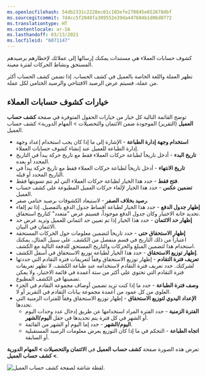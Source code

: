 ```yaml
---
ms.openlocfilehash: 54db2331c2228ec01c103efe270845e852678dbf
ms.sourcegitcommit: 7d4cc5f2048fa309552e39da447684b1d06d0772
ms.translationtype: HT
ms.contentlocale: ar-SA
ms.lasthandoff: 03/13/2021
ms.locfileid: "6071147"
---
```

كشوف حسابات العملاء هي مستندات يمكنك إرسالها إلى عملائك لإخطارهم برصيدهم المستحق ونشاط الحركات لفترة معينة.

تظهر العملة واللغة الخاصة بالعميل في كشف الحساب. إذا تضمن كشف الحساب أكثر من عملة، فسيتم عرض الرصيد الافتتاحي والرصيد الختامي لكل عملة.

## <a name="customer-account-statement-options"></a>خيارات كشوف حسابات العملاء

توضح القائمة التالية كل خيار من خيارات الحقول المتوفرة في صفحة **كشف حساب العميل** (التقرير) الموجودة ضمن الائتمان والتحصيلات > المهام الدورية> كشف حساب العميل.

-   **استخدام وجهة إدارة الطباعة** - الإشارة إلى ما إذا كان يجب استخدام إعداد وجهة إدارة الطباعة للعميل عند إنشاء كشوف حسابات العملاء.
-   **تاريخ البدء** - أدخل تاريخاً لطباعة حركات العملاء فقط مع تاريخ حركة يبدأ في التاريخ المحدد أو بعده.
-   **تاريخ الانتهاء** - أدخل تاريخاً لطباعة حركات العملاء فقط مع تاريخ حركة يبدأ في التاريخ المحدد أو قبله.
-   **فتح فقط** - حدد هذا الخيار لطباعة حركات العملاء التي لم تتم تسويتها فقط.
-   **تضمين عكس** - حدد هذا الخيار لإلغاء حركات العميل المطبوعة على كشف حساب العميل.
-   **رصيد بخلاف الصفر** - لاستبعاد الكشوفات برصيد ختامي صفر.
-   **إظهار جدول الدفع** - حدد هذا الخيار لطباعة أقساط جدول الدفع بالتفصيل. إذا تم إلغاء تحديد خانة الاختيار وكان جدول الدفع موجوداً، فسيتم عرض "متعدد" كتاريخ استحقاق.
-   **إظهار حد الائتمان** - حدد هذا الخيار إذا تم تعيين حد ائتماني للعميل وتريد عرض حد الائتمان في البيان.
-   **إظهار الاستحقاق حتى** - حدد تاريخاً لتضمين معلومات حول الحركات المستحقة اعتباراً من ذلك التاريخ في قسم منفصل من الكشف. على سبيل المثال، يمكنك استخدام هذا لتضمين المبلغ والحركات والتاريخ المستحق للدفعة التالية مع الكشف.
-   **إظهار توزيع الاستحقاق** - حدد هذا الخيار لطباعة توزيع الاستحقاق في أسفل الكشف.
-   **تعريف فترة التقادم** - إظهار توزيع الاستحقاق وفقاً لتعريفات فترة التقادم التي حددتها لشركتك. حدد تعريف فترة التقادم لاستخدامه عند طباعة الكشف. لا تظهر تعريفات فترة التقادم التي تحتوي على أكثر من ستة أعمدة في قائمة الاختيار، ولا يمكن تضمينها في الكشف المطبوع.
-   **وصف فترة الطباعة** - حدد ما إذا كنت تريد تضمين أوصاف مجموعة التقادم في الجزء العلوي من كل عمود من أعمدة مجموعة بيانات التقادم في التقرير أو لا.
-   **الإعداد اليدوي لتوزيع الاستحقاق** - إظهار توزيع الاستحقاق وفقاً للفترات الزمنية التي تحددها.
    -   **الفترة الزمنية** - حدد الفترة المراد استخدامها عن طريق إدخال عدد وحدات اليوم أو الشهر في كل فترة يتم تحديدها في حقل **اليوم/الشهر**.
    -   **اليوم/الشهر** - حدد إما اليوم أو الشهر من القائمة.
    -   **اتجاه الطباعة** - التحكم في ما إذا كان التوزيع يعرض معلومات الرصيد المستقبلية أو السابقة.

تعرض هذه الصورة صفحة **كشف حساب العميل** في **الائتمان والتحصيلات > المهام الدورية > كشف حساب العميل**. 

![لقطة شاشة لصفحة كشف حساب العميل.](../media/statements1.png)